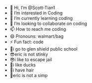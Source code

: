 - 👋 Hi, I’m @Scott-Tian1
- 👀 I’m interested in Coding
- 🌱 I’m currently learning coding
- 💞️ I’m looking to collaborate on coding
- 📫 How to reach me coding
- 😄 Pronouns: walmart/bag
- ⚡ Fun fact: code
- 📖i go to glen shield public school
- 😎eric is not stinky
- 😎i like to escape jail
- 🐥i like ducks
- 🐒i have hair
- 🗿eric is not a simp

<!---
Scott-Tian1/Scott-Tian1 is a ✨ special ✨ repository because its `README.md` (this file) appears on your GitHub profile.
You can click the Preview link to take a look at your changes.
--->
